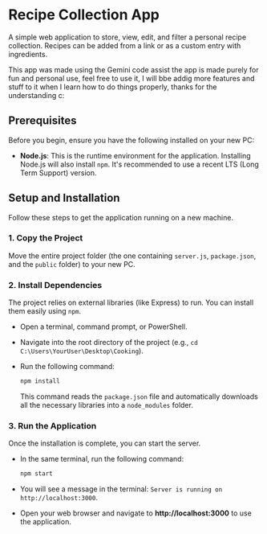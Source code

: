 # Recipe Collection App

A simple web application to store, view, edit, and filter a personal recipe collection. Recipes can be added from a link or as a custom entry with ingredients.

This app was made using the Gemini code assist the app is made purely for fun and personal use, feel free to use it, I will bbe addig more features and stuff to it when I learn how to do things properly, thanks for the understanding c:

## Prerequisites

Before you begin, ensure you have the following installed on your new PC:

- **Node.js**: This is the runtime environment for the application. Installing Node.js will also install `npm`. It's recommended to use a recent LTS (Long Term Support) version.

## Setup and Installation

Follow these steps to get the application running on a new machine.

### 1. Copy the Project

Move the entire project folder (the one containing `server.js`, `package.json`, and the `public` folder) to your new PC.

### 2. Install Dependencies

The project relies on external libraries (like Express) to run. You can install them easily using `npm`.

- Open a terminal, command prompt, or PowerShell.
- Navigate into the root directory of the project (e.g., `cd C:\Users\YourUser\Desktop\Cooking`).
- Run the following command:

  ```bash
  npm install
  ```

  This command reads the `package.json` file and automatically downloads all the necessary libraries into a `node_modules` folder.

### 3. Run the Application

Once the installation is complete, you can start the server.

- In the same terminal, run the following command:

  ```bash
  npm start
  ```

- You will see a message in the terminal: `Server is running on http://localhost:3000`.
- Open your web browser and navigate to **http://localhost:3000** to use the application.
